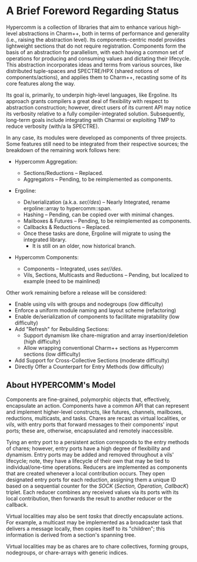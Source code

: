 # A Brief Foreword Regarding Status

Hypercomm is a collection of libraries that aim to enhance various high-level abstractions in Charm++, both in terms of performance and generality (i.e., raising the abstraction level). Its components-centric model provides lightweight sections that do not require registration. Components form the basis of an abstraction for parallelism, with each having a common set of operations for producing and consuming values and dictating their lifecycle. This abstraction incorporates ideas and terms from various sources, like distributed tuple-spaces and SPECTRE/HPX (shared notions of components/actions), and applies them to Charm++, recasting some of its core features along the way.

Its goal is, primarily, to underpin high-level languages, like Ergoline. Its approach grants compilers a great deal of flexibility with respect to abstraction construction; however, direct users of its current API may notice its verbosity relative to a fully compiler-integrated solution. Subsequently, long-term goals include integrating with Charmxi or exploiting TMP to reduce verbosity (with/a la SPECTRE).

In any case, its modules were developed as components of three projects. Some features still need to be integrated from their respective sources; the breakdown of the remaining work follows here:

- Hypercomm Aggregation:

  - Sections/Reductions – Replaced.
  - Aggregators – Pending, to be reimplemented as components.
- Ergoline:
  - De/serialization (a.k.a. _ser//des_) – Nearly Integrated, rename ergoline::array to hypercomm::span.
  - Hashing – Pending, can be copied over with minimal changes.
  - Mailboxes &amp; Futures – Pending, to be reimplemented as components.
  - Callbacks &amp; Reductions – Replaced.
  - Once these tasks are done, Ergoline will migrate to using the integrated library.
    - It is still on an older, now historical branch.
- Hypercomm Components:
  - Components – Integrated, uses _ser//des_.
  - Vils, Sections, Multicasts and Reductions – Pending, but localized to example (need to be mainlined)

Other work remaining before a release will be considered:

- Enable using vils with groups and nodegroups (low difficulty)
- Enforce a uniform module naming and layout scheme (refactoring)
- Enable de/serialization of components to facilitate migratability (low difficulty)
- Add &quot;Refresh&quot; for Rebuilding Sections:
  - Support dynamism like chare-migration and array insertion/deletion (high difficulty)
  - Allow wrapping conventional Charm++ sections as Hypercomm sections (low difficulty)
- Add Support for Cross-Collective Sections (moderate difficulty)
- Directly Offer a Counterpart for Entry Methods (low difficulty)

## About HYPERCOMM's Model

Components are fine-grained, polymorphic objects that, effectively, encapsulate an action. Components have a common API that can represent and implement higher-level constructs, like futures, channels, mailboxes, reductions, multicasts, and tasks. Chares are recast as virtual localities, or _vils_, with entry ports that forward messages to their components&#39; input ports; these are, otherwise, encapsulated and remotely inaccessible.

Tying an entry port to a persistent action corresponds to the entry methods of chares; however, entry ports have a high degree of flexibility and dynamism. Entry ports may be added and removed throughout a vils&#39; lifecycle; note, they have a lifecycle of their own that may be tied to individual/one-time operations. Reducers are implemented as components that are created whenever a local contribution occurs. They open designated entry ports for each reduction, assigning them a unique ID based on a sequential counter for the _SOCK_ (_Section, Operation, CallbacK_) triplet. Each reducer combines any received values via its ports with its local contribution, then forwards the result to another reducer or the callback.

Virtual localities may also be sent _tasks_ that directly encapsulate actions. For example, a multicast may be implemented as a broadcaster task that delivers a message locally, then copies itself to its &quot;children&quot;; this information is derived from a section&#39;s spanning tree.

Virtual localities may be as chares are to chare collectives, forming groups, nodegroups, or chare-arrays with generic indices.
